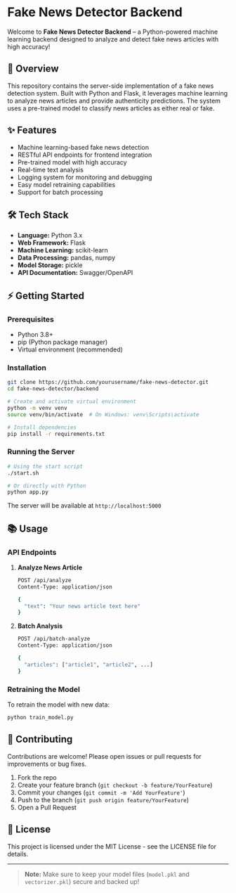 # Fake News Detector Backend

Welcome to **Fake News Detector Backend** – a Python-powered machine learning backend designed to analyze and detect fake news articles with high accuracy!

## 🚀 Overview

This repository contains the server-side implementation of a fake news detection system. Built with Python and Flask, it leverages machine learning to analyze news articles and provide authenticity predictions. The system uses a pre-trained model to classify news articles as either real or fake.

## ✨ Features

- Machine learning-based fake news detection
- RESTful API endpoints for frontend integration
- Pre-trained model with high accuracy
- Real-time text analysis
- Logging system for monitoring and debugging
- Easy model retraining capabilities
- Support for batch processing

## 🛠️ Tech Stack

- **Language:** Python 3.x
- **Web Framework:** Flask
- **Machine Learning:** scikit-learn
- **Data Processing:** pandas, numpy
- **Model Storage:** pickle
- **API Documentation:** Swagger/OpenAPI

## ⚡ Getting Started

### Prerequisites

- Python 3.8+
- pip (Python package manager)
- Virtual environment (recommended)

### Installation

```bash
git clone https://github.com/yourusername/fake-news-detector.git
cd fake-news-detector/backend

# Create and activate virtual environment
python -m venv venv
source venv/bin/activate  # On Windows: venv\Scripts\activate

# Install dependencies
pip install -r requirements.txt
```

### Running the Server

```bash
# Using the start script
./start.sh

# Or directly with Python
python app.py
```

The server will be available at `http://localhost:5000`

## 📚 Usage

### API Endpoints

1. **Analyze News Article**
   ```bash
   POST /api/analyze
   Content-Type: application/json
   
   {
     "text": "Your news article text here"
   }
   ```

2. **Batch Analysis**
   ```bash
   POST /api/batch-analyze
   Content-Type: application/json
   
   {
     "articles": ["article1", "article2", ...]
   }
   ```

### Retraining the Model

To retrain the model with new data:

```bash
python train_model.py
```

## 🤝 Contributing

Contributions are welcome! Please open issues or pull requests for improvements or bug fixes.

1. Fork the repo
2. Create your feature branch (`git checkout -b feature/YourFeature`)
3. Commit your changes (`git commit -m 'Add YourFeature'`)
4. Push to the branch (`git push origin feature/YourFeature`)
5. Open a Pull Request

## 📄 License

This project is licensed under the MIT License - see the LICENSE file for details.


---

> **Note:** Make sure to keep your model files (`model.pkl` and `vectorizer.pkl`) secure and backed up!
